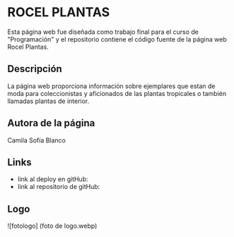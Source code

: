 # ROCEL PLANTAS
Esta página web fue diseñada como trabajo final para el curso de "Programación" y el repositorio contiene el código fuente de la página web Rocel Plantas.

## Descripción 
La página web proporciona información sobre ejemplares que estan de moda para coleccionistas y aficionados de las plantas tropicales o también llamadas plantas de interior.

## Autora de la página
Camila Sofía Blanco

## Links
- link al deploy en gitHub:
- link al repositorio de gitHub:

## Logo 
![fotologo] (foto de logo.webp)
